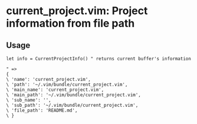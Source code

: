 # current_project.vim: Project information from file path

## Usage

```vim
let info = CurrentProjectInfo() " returns current buffer's information

" =>
{
\ 'name': 'current_project.vim',
\ 'path': '~/.vim/bundle/current_project.vim',
\ 'main_name': 'current_project.vim',
\ 'main_path': '~/.vim/bundle/current_project.vim',
\ 'sub_name': '',
\ 'sub_path': '~/.vim/bundle/current_project.vim',
\ 'file_path': 'README.md',
\ }
```
